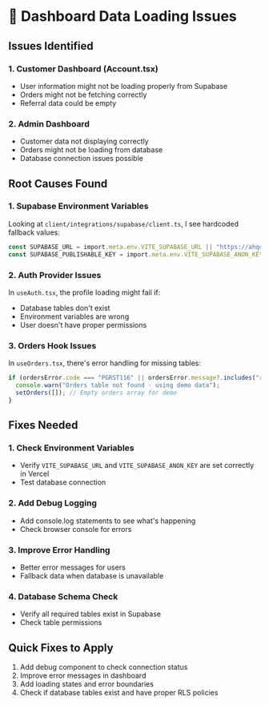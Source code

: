 # 🐛 Dashboard Data Loading Issues

## Issues Identified

### 1. **Customer Dashboard (Account.tsx)**
- User information might not be loading properly from Supabase
- Orders might not be fetching correctly 
- Referral data could be empty

### 2. **Admin Dashboard**
- Customer data not displaying correctly
- Orders might not be loading from database
- Database connection issues possible

## Root Causes Found

### 1. **Supabase Environment Variables**
Looking at `client/integrations/supabase/client.ts`, I see hardcoded fallback values:
```typescript
const SUPABASE_URL = import.meta.env.VITE_SUPABASE_URL || "https://ahqqptrclqtwqjgmtesv.supabase.co";
const SUPABASE_PUBLISHABLE_KEY = import.meta.env.VITE_SUPABASE_ANON_KEY || "eyJhbGciOiJIUzI1NiIsInR5cCI6IkpXVCJ9...";
```

### 2. **Auth Provider Issues**
In `useAuth.tsx`, the profile loading might fail if:
- Database tables don't exist
- Environment variables are wrong
- User doesn't have proper permissions

### 3. **Orders Hook Issues**
In `useOrders.tsx`, there's error handling for missing tables:
```typescript
if (ordersError.code === "PGRST116" || ordersError.message?.includes("relation") || ordersError.message?.includes("does not exist")) {
  console.warn("Orders table not found - using demo data");
  setOrders([]); // Empty orders array for demo
}
```

## Fixes Needed

### 1. **Check Environment Variables**
- Verify `VITE_SUPABASE_URL` and `VITE_SUPABASE_ANON_KEY` are set correctly in Vercel
- Test database connection

### 2. **Add Debug Logging**
- Add console.log statements to see what's happening
- Check browser console for errors

### 3. **Improve Error Handling**
- Better error messages for users
- Fallback data when database is unavailable

### 4. **Database Schema Check**
- Verify all required tables exist in Supabase
- Check table permissions

## Quick Fixes to Apply

1. Add debug component to check connection status
2. Improve error messages in dashboard
3. Add loading states and error boundaries
4. Check if database tables exist and have proper RLS policies
